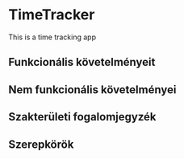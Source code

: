 # TimeTracker
This is a time tracking app

## Funkcionális követelményeit


## Nem funkcionális követelményei


## Szakterületi fogalomjegyzék


## Szerepkörök
